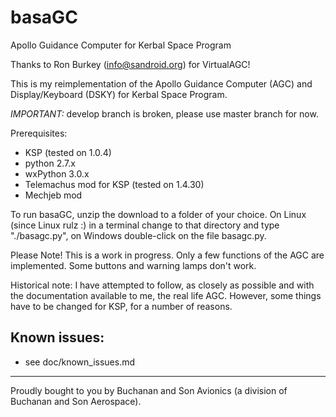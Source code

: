 basaGC
======

Apollo Guidance Computer for Kerbal Space Program

Thanks to Ron Burkey (<info@sandroid.org>) for VirtualAGC!

This is my reimplementation of the Apollo Guidance Computer (AGC) and Display/Keyboard (DSKY) for Kerbal Space Program.

_IMPORTANT:_ develop branch is broken, please use master branch for now.

Prerequisites:

- KSP (tested on 1.0.4)
- python 2.7.x
- wxPython 3.0.x
- Telemachus mod for KSP (tested on 1.4.30)
- Mechjeb mod

To run basaGC, unzip the download to a folder of your choice. On Linux (since Linux rulz :) in a terminal change to
that directory and type "./basagc.py", on Windows double-click on the file basagc.py.

Please Note! This is a work in progress. Only a few functions of the AGC are implemented. Some buttons and warning
lamps don't work.

Historical note: I have attempted to follow, as closely as possible 
and with the documentation available to me, the real life AGC. 
However, some things have to be changed for KSP, for a number of 
reasons.

Known issues:
------------
- see doc/known_issues.md



***
Proudly bought to you by Buchanan and Son Avionics (a division of Buchanan and Son Aerospace).
